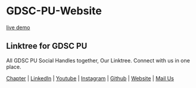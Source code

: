 # GDSC-PU-Website

<a href="https://avayyyyyyy.github.io/GDSC-PU-Website/"> live demo </a>


## Linktree for GDSC PU

All GDSC PU Social Handles together, Our Linktree.
Connect with us in one place.

 [Chapter](https://gdsc.community.dev/poornima-university-jaipur/)
| [LinkedIn](https://www.linkedin.com/in/gdsc-poornima-university-34696528a)
| [Youtube](https://www.youtube.com/@GDSCPoornimaUniversity)
| [Instagram](https://www.instagram.com/gdsc.poornima/)
| [Github](https://github.com/gdsc-Poornima-University)
| [Website](https://gdsc-poornima-university.github.io/GDSC-PU-Website/)
| [Mail Us](mailto:gdsc.poornimauniversity@gmail.com)